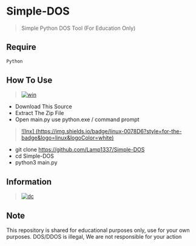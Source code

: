 # Simple-DOS
> Simple Python DOS Tool (For Education Only)

## Require
```bash
Python
```

## How To Use
> [![win](https://img.shields.io/badge/windows-0078D6?style=for-the-badge&logo=windows&logoColor=white)](https://github.com/Lamp1337)
  - Download This Source
  - Extract The Zip File
  - Open main.py use python.exe / command prompt

> [![lnx] (https://img.shields.io/badge/linux-0078D6?style=for-the-badge&logo=linux&logoColor=white)](https://github.com/Lamp1337)
  - git clone https://github.com/Lamp1337/Simple-DOS
  - cd Simple-DOS
  - python3 main.py
  
## Information
> [![dc](https://img.shields.io/badge/Discord-7289DA?style=for-the-badge&logo=discord&logoColor=white)](https://discordapp.com/users/885830821704003614/)

## Note
This repository is shared for educational purposes only, use for your own purposes.
DOS/DDOS is illegal, We are not responsible for your action
